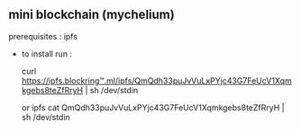 ## mini blockchain (mychelium)

prerequisites : ipfs

 * to install run :

   curl https://ipfs.blockring™.ml/ipfs/QmQdh33puJvVuLxPYjc43G7FeUcV1Xqmkgebs8teZfRryH | sh /dev/stdin

   or 
   ipfs cat QmQdh33puJvVuLxPYjc43G7FeUcV1Xqmkgebs8teZfRryH | sh /dev/stdin
